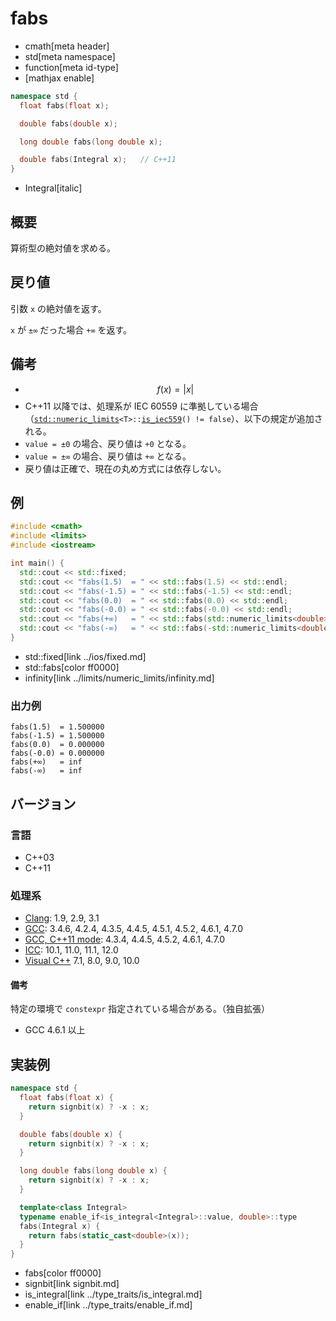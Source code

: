 # fabs
* cmath[meta header]
* std[meta namespace]
* function[meta id-type]
* [mathjax enable]

```cpp
namespace std {
  float fabs(float x);

  double fabs(double x);

  long double fabs(long double x);

  double fabs(Integral x);   // C++11
}
```
* Integral[italic]

## 概要
算術型の絶対値を求める。


## 戻り値
引数 `x` の絶対値を返す。

`x` が `±∞` だった場合 `+∞` を返す。


## 備考
- $$ f(x) = | x | $$
- C++11 以降では、処理系が IEC 60559 に準拠している場合（[`std::numeric_limits`](../limits/numeric_limits.md)`<T>::`[`is_iec559`](../limits/numeric_limits/is_iec559.md)`() != false`）、以下の規定が追加される。
- `value = ±0` の場合、戻り値は `+0` となる。
- `value = ±∞` の場合、戻り値は `+∞` となる。
- 戻り値は正確で、現在の丸め方式には依存しない。


## 例
```cpp
#include <cmath>
#include <limits>
#include <iostream>

int main() {
  std::cout << std::fixed;
  std::cout << "fabs(1.5)  = " << std::fabs(1.5) << std::endl;
  std::cout << "fabs(-1.5) = " << std::fabs(-1.5) << std::endl;
  std::cout << "fabs(0.0)  = " << std::fabs(0.0) << std::endl;
  std::cout << "fabs(-0.0) = " << std::fabs(-0.0) << std::endl;
  std::cout << "fabs(+∞)   = " << std::fabs(std::numeric_limits<double>::infinity()) << std::endl;
  std::cout << "fabs(-∞)   = " << std::fabs(-std::numeric_limits<double>::infinity()) << std::endl;
}
```
* std::fixed[link ../ios/fixed.md]
* std::fabs[color ff0000]
* infinity[link ../limits/numeric_limits/infinity.md]

### 出力例
```
fabs(1.5)  = 1.500000
fabs(-1.5) = 1.500000
fabs(0.0)  = 0.000000
fabs(-0.0) = 0.000000
fabs(+∞)   = inf
fabs(-∞)   = inf
```

## バージョン
### 言語
- C++03
- C++11

### 処理系
- [Clang](/implementation.md#clang): 1.9, 2.9, 3.1
- [GCC](/implementation.md#gcc): 3.4.6, 4.2.4, 4.3.5, 4.4.5, 4.5.1, 4.5.2, 4.6.1, 4.7.0
- [GCC, C++11 mode](/implementation.md#gcc): 4.3.4, 4.4.5, 4.5.2, 4.6.1, 4.7.0
- [ICC](/implementation.md#icc): 10.1, 11.0, 11.1, 12.0
- [Visual C++](/implementation.md#visual_cpp) 7.1, 8.0, 9.0, 10.0

#### 備考
特定の環境で `constexpr` 指定されている場合がある。（独自拡張）

- GCC 4.6.1 以上


## 実装例
```cpp
namespace std {
  float fabs(float x) {
    return signbit(x) ? -x : x;
  }

  double fabs(double x) {
    return signbit(x) ? -x : x;
  }

  long double fabs(long double x) {
    return signbit(x) ? -x : x;
  }

  template<class Integral>
  typename enable_if<is_integral<Integral>::value, double>::type
  fabs(Integral x) {
    return fabs(static_cast<double>(x));
  }
}
```
* fabs[color ff0000]
* signbit[link signbit.md]
* is_integral[link ../type_traits/is_integral.md]
* enable_if[link ../type_traits/enable_if.md]
